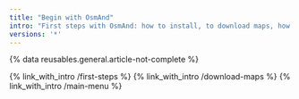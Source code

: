 ```yaml
---
title: "Begin with OsmAnd"
intro: "First steps with OsmAnd: how to install, to download maps, how to make initial setup or how to copy settings from another device. This section also explains key OsmAnd topics such as Main menu and Settings."
versions: '*'
---
```

{% data reusables.general.article-not-complete %}

{% link_with_intro /first-steps %}
{% link_with_intro /download-maps %}
{% link_with_intro /main-menu %}




